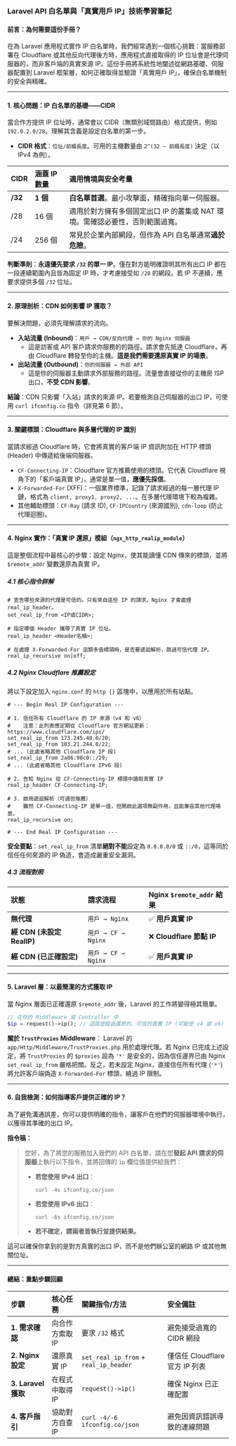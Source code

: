 ### **Laravel API 白名單與「真實用戶 IP」技術學習筆記**

#### **前言：為何需要這份手冊？**

在為 Laravel 應用程式實作 IP 白名單時，我們經常遇到一個核心挑戰：當服務部署在 Cloudflare 或其他反向代理後方時，應用程式直接取得的 IP 位址會是代理伺服器的，而非客戶端的真實來源 IP。這份手冊將系統性地闡述從網路基礎、伺服器配置到 Laravel 框架層，如何正確取得並驗證「真實用戶 IP」，確保白名單機制的安全與精確。

---

#### **1. 核心問題：IP 白名單的基礎——CIDR**

當合作方提供 IP 位址時，通常會以 CIDR（無類別域間路由）格式提供，例如 `192.0.2.0/28`。理解其含義是設定白名單的第一步。

*   **CIDR 格式**：`位址/前綴長度`。可用的主機數量由 `2^(32 − 前綴長度)` 決定（以 IPv4 為例）。

| CIDR | 涵蓋 IP 數量 | 適用情境與安全考量 |
| :--- | :--- | :--- |
| **/32** | **1 個** | **白名單首選**。最小攻擊面，精確指向單一伺服器。 |
| /28 | 16 個 | 適用於對方擁有多個固定出口 IP 的叢集或 NAT 環境。需確認必要性，否則範圍過寬。 |
| /24 | 256 個 | 常見於企業內部網段，但作為 API 白名單通常**過於危險**。 |

**判斷準則**：**永遠優先要求 `/32` 的單一 IP**。僅在對方能明確證明其所有出口 IP 都在一段連續範圍內且皆為固定 IP 時，才考慮接受如 `/28` 的網段。若 IP 不連續，應要求提供多個 `/32` 位址。

---

#### **2. 原理剖析：CDN 如何影響 IP 獲取？**

要解決問題，必須先理解請求的流向。

*   **入站流量 (Inbound)**：`用戶 → CDN/反向代理 → 你的 Nginx 伺服器`
    *   這是訪客或 API 客戶請求你服務的的路徑。請求會先抵達 Cloudflare，再由 Cloudflare 轉發至你的主機。**這是我們需要還原真實 IP 的場景**。
*   **出站流量 (Outbound)**：`你的伺服器 → 外部 API`
    *   這是你的伺服器主動請求外部服務的路徑。流量會直接從你的主機房 ISP 出口，**不受 CDN 影響**。

**結論**：CDN 只影響「入站」請求的來源 IP。若要檢測自己伺服器的出口 IP，可使用 `curl ifconfig.co` 指令（詳見第 6 節）。

---

#### **3. 關鍵標頭：Cloudflare 與多層代理的 IP 識別**

當請求經過 Cloudflare 時，它會將真實的客戶端 IP 資訊附加在 HTTP 標頭 (Header) 中傳遞給後端伺服器。

*   `CF-Connecting-IP`：Cloudflare 官方推薦使用的標頭。它代表 Cloudflare 視角下的「客戶端真實 IP」，通常是單一值，**應優先採信**。
*   `X-Forwarded-For` (XFF)：一個業界標準，記錄了請求經過的每一層代理 IP 鏈，格式為 `client, proxy1, proxy2, ...`。在多層代理環境下較為複雜。
*   其他輔助標頭：`CF-Ray` (請求 ID), `CF-IPCountry` (來源國別), `cdn-loop` (防止代理迴圈)。

---

#### **4. Nginx 實作：「真實 IP 還原」模組（`ngx_http_realip_module`）**

這是整個流程中最核心的步驟：設定 Nginx，使其能讀懂 CDN 傳來的標頭，並將 `$remote_addr` 變數還原為真實 IP。

##### **4.1 核心指令詳解**

```nginx
# 宣告哪些來源的代理是可信的。只有來自這些 IP 的請求，Nginx 才會處理 real_ip_header。
set_real_ip_from <IP或CIDR>;

# 指定哪個 Header 攜帶了真實 IP 位址。
real_ip_header <Header名稱>;

# 在處理 X-Forwarded-For 這類多值標頭時，是否要遞迴解析，跳過可信代理 IP。
real_ip_recursive on|off;
```

##### **4.2 Nginx Cloudflare 推薦設定**

將以下設定加入 `nginx.conf` 的 `http {}` 區塊中，以應用於所有站點。

```nginx
# --- Begin Real IP Configuration ---

# 1. 信任所有 Cloudflare 的 IP 來源（v4 和 v6）
#    注意：此列表應定期從 Cloudflare 官方網站更新：https://www.cloudflare.com/ips/
set_real_ip_from 173.245.48.0/20;
set_real_ip_from 103.21.244.0/22;
# ... (此處省略其他 Cloudflare IP 段)
set_real_ip_from 2a06:98c0::/29;
# ... (此處省略其他 Cloudflare IPv6 段)

# 2. 告知 Nginx 從 CF-Connecting-IP 標頭中讀取真實 IP
real_ip_header CF-Connecting-IP;

# 3. 啟用遞迴解析（可選但推薦）
#    雖然 CF-Connecting-IP 是單一值，但開啟此選項無副作用，且能兼容其他代理場景。
real_ip_recursive on;

# --- End Real IP Configuration ---
```

**安全要點**：`set_real_ip_from` 清單**絕對不能**設定為 `0.0.0.0/0` 或 `::/0`，這等同於信任任何來源的 IP 偽造，會造成嚴重安全漏洞。

##### **4.3 流程對照**

| 狀態 | 請求流程 | Nginx `$remote_addr` 結果 |
| :--- | :--- | :--- |
| **無代理** | `用戶 → Nginx` | ✅ **用戶真實 IP** |
| **經 CDN (未設定 RealIP)** | `用戶 → CF → Nginx` | ❌ **Cloudflare 節點 IP** |
| **經 CDN (已正確設定)** | `用戶 → CF → Nginx` | ✅ **用戶真實 IP** |

---

#### **5. Laravel 層：以最簡潔的方式獲取 IP**

當 Nginx 層面已正確還原 `$remote_addr` 後，Laravel 的工作將變得極其簡單。

```php
// 在你的 Middleware 或 Controller 中
$ip = request()->ip(); // 這就是經過還原的、可信的真實 IP (可能是 v4 或 v6)
```

**關於 `TrustProxies` Middleware**：
Laravel 的 `app/Http/Middleware/TrustProxies.php` 用於處理代理。若 Nginx 已完成上述設定，將 `TrustProxies` 的 `$proxies` 設為 `'*'` 是安全的，因為信任邊界已由 Nginx `set_real_ip_from` 嚴格把關。反之，若未設定 Nginx，直接信任所有代理 (`'*'`) 將允許客戶端偽造 `X-Forwarded-For` 標頭，繞過 IP 限制。

---

#### **6. 自我檢測：如何指導客戶提供正確的 IP？**

為了避免溝通誤差，你可以提供明確的指令，讓客戶在他們的伺服器環境中執行，以獲得其準確的出口 IP。

**指令稿：**

> 您好，為了將您的服務加入我們的 API 白名單，請在您**發起 API 請求的伺服器**上執行以下指令，並將回傳的 `ip` 欄位值提供給我們：
>
> *   **若您使用 IPv4 出口**：
>     ```shell
>     curl -4s ifconfig.co/json
>     ```
> *   **若您使用 IPv6 出口**：
>     ```shell
>     curl -6s ifconfig.co/json
>     ```
> *   **若不確定，請兩者皆執行並提供結果。**

這可以確保你拿到的是對方真實的出口 IP，而不是他們辦公室的網路 IP 或其他無關位址。

---

#### **總結：重點步驟回顧**

| 步驟 | 核心任務 | 關鍵指令/方法 | 安全備註 |
| :--- | :--- | :--- | :--- |
| **1. 需求確認** | 向合作方索取 IP | 要求 `/32` 格式 | 避免接受過寬的 CIDR 網段 |
| **2. Nginx 設定** | 還原真實 IP | `set_real_ip_from` + `real_ip_header` | 僅信任 Cloudflare 官方 IP 列表 |
| **3. Laravel 獲取** | 在程式中取得 IP | `request()->ip()` | 確保 Nginx 已正確配置 |
| **4. 客戶指引** | 協助對方自查 IP | `curl -4/-6 ifconfig.co/json` | 避免因資訊錯誤導致的連線問題 |


